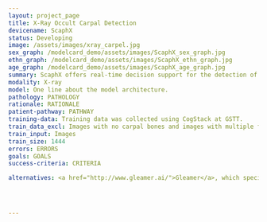 ```yaml
---
layout: project_page
title: X-Ray Occult Carpal Detection
devicename: ScaphX
status: Developing
image: /assets/images/xray_carpel.jpg
sex_graph: /modelcard_demo/assets/images/ScaphX_sex_graph.jpg
ethn_graph: /modelcard_demo/assets/images/ScaphX_ethn_graph.jpg
age_graph: /modelcard_demo/assets/images/ScaphX_age_graph.jpg
summary: ScaphX offers real-time decision support for the detection of scaphoid fractures. The application interprets wrist x-rays to increase the accuracy and confidence of diagnosis, enabling rapid turnaround treatment with discharge or appropriate further management of these patients.
modality: X-ray
model: One line about the model architecture.
pathology: PATHOLOGY
rationale: RATIONALE
patient-pathway: PATHWAY
training-data: Training data was collected using CogStack at GSTT.
train_data_excl: Images with no carpal bones and images with multiple fused views were deleted. Images with poor quality and artefacts were noted but not eliminated from the dataset.
train_input: Images
train_size: 1444
errors: ERRORS
goals: GOALS
success-criteria: CRITERIA

alternatives: <a href="http://www.gleamer.ai/">Gleamer</a>, which specialise in trauma x-rays, has been considered for this purpose but was decided not suitable to solve this particular clinical problem. The decision was made to train an in-house algorithm instead.




---
```

